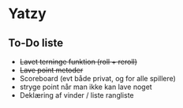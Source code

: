 # Yatzy

## To-Do liste
* ~~Lavet terninge funktion (roll + reroll)~~
* ~~Lave point metoder~~
* Scoreboard (evt både privat, og for alle spillere)
* stryge point når man ikke kan lave noget
* Deklæring af vinder / liste rangliste
